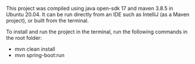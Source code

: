 This project was compiled using java open-sdk 17 and maven 3.8.5 in Ubuntu 20.04. 
It can be run directly from an IDE such as IntelliJ (as a Maven project), or built from the terminal.

To install and run the project in the terminal, run the following commands in the root folder:
- mvn clean install
- mvn spring-boot:run